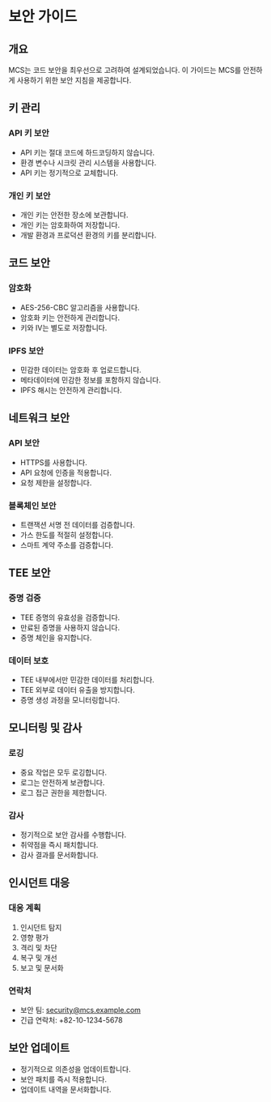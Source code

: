 # 보안 가이드

## 개요

MCS는 코드 보안을 최우선으로 고려하여 설계되었습니다. 이 가이드는 MCS를 안전하게 사용하기 위한 보안 지침을 제공합니다.

## 키 관리

### API 키 보안
- API 키는 절대 코드에 하드코딩하지 않습니다.
- 환경 변수나 시크릿 관리 시스템을 사용합니다.
- API 키는 정기적으로 교체합니다.

### 개인 키 보안
- 개인 키는 안전한 장소에 보관합니다.
- 개인 키는 암호화하여 저장합니다.
- 개발 환경과 프로덕션 환경의 키를 분리합니다.

## 코드 보안

### 암호화
- AES-256-CBC 알고리즘을 사용합니다.
- 암호화 키는 안전하게 관리합니다.
- 키와 IV는 별도로 저장합니다.

### IPFS 보안
- 민감한 데이터는 암호화 후 업로드합니다.
- 메타데이터에 민감한 정보를 포함하지 않습니다.
- IPFS 해시는 안전하게 관리합니다.

## 네트워크 보안

### API 보안
- HTTPS를 사용합니다.
- API 요청에 인증을 적용합니다.
- 요청 제한을 설정합니다.

### 블록체인 보안
- 트랜잭션 서명 전 데이터를 검증합니다.
- 가스 한도를 적절히 설정합니다.
- 스마트 계약 주소를 검증합니다.

## TEE 보안

### 증명 검증
- TEE 증명의 유효성을 검증합니다.
- 만료된 증명을 사용하지 않습니다.
- 증명 체인을 유지합니다.

### 데이터 보호
- TEE 내부에서만 민감한 데이터를 처리합니다.
- TEE 외부로 데이터 유출을 방지합니다.
- 증명 생성 과정을 모니터링합니다.

## 모니터링 및 감사

### 로깅
- 중요 작업은 모두 로깅합니다.
- 로그는 안전하게 보관합니다.
- 로그 접근 권한을 제한합니다.

### 감사
- 정기적으로 보안 감사를 수행합니다.
- 취약점을 즉시 패치합니다.
- 감사 결과를 문서화합니다.

## 인시던트 대응

### 대응 계획
1. 인시던트 탐지
2. 영향 평가
3. 격리 및 차단
4. 복구 및 개선
5. 보고 및 문서화

### 연락처
- 보안 팀: security@mcs.example.com
- 긴급 연락처: +82-10-1234-5678

## 보안 업데이트

- 정기적으로 의존성을 업데이트합니다.
- 보안 패치를 즉시 적용합니다.
- 업데이트 내역을 문서화합니다. 